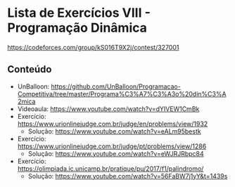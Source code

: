 # Lista de Exercícios VIII - Programação Dinâmica

https://codeforces.com/group/kS016T9X2j/contest/327001

## Conteúdo
* UnBalloon: https://github.com/UnBalloon/Programacao-Competitiva/tree/master/Programa%C3%A7%C3%A3o%20din%C3%A2mica
* Videoaula: https://www.youtube.com/watch?v=dYIVEW1CmBk
* Exercício: https://www.urionlinejudge.com.br/judge/en/problems/view/1932
	* Solução: https://www.youtube.com/watch?v=eALm95bestk
* Exercício: https://www.urionlinejudge.com.br/judge/pt/problems/view/1286
	* Solução: https://www.youtube.com/watch?v=eWJRJRbpc84
* Exercício: https://olimpiada.ic.unicamp.br/pratique/pu/2017/f1/palindromo/
	* Solução: https://www.youtube.com/watch?v=56FaBW7j1yY&t=1439s
